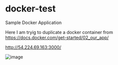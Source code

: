 # docker-test
Sample Docker Application

Here I am tryig to duplicate a docker container from
https://docs.docker.com/get-started/02_our_app/

http://54.224.69.163:3000/

![image](https://github.com/paragpallavsingh/docker-test/assets/40052830/a9ac5c39-f98a-458c-aee8-0cb00090a792)
